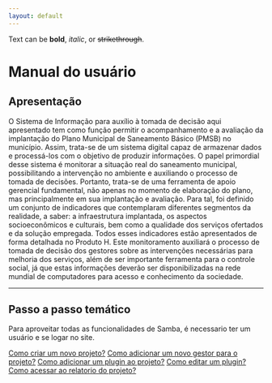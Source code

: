 ```yaml
---
layout: default
---
```


Text can be **bold**, _italic_, or ~~strikethrough~~.

# Manual do usuário

## Apresentação

O Sistema de Informação para auxílio à tomada de decisão aqui apresentado tem como função permitir o acompanhamento e a avaliação da implantação do Plano Municipal de Saneamento Básico (PMSB) no município. Assim, trata-se de um sistema digital capaz de armazenar dados e processá-los com o objetivo de produzir informações.
O papel primordial desse sistema é monitorar a situação real do saneamento municipal, possibilitando a intervenção no ambiente e auxiliando o processo de tomada de decisões.
Portanto, trata-se de uma ferramenta de apoio gerencial fundamental, não apenas no momento de elaboração do plano, mas principalmente em sua implantação e avaliação.
Para tal, foi definido um conjunto de indicadores que contemplaram diferentes segmentos da realidade, a saber: a infraestrutura implantada, os aspectos socioeconômicos e culturais, bem como a qualidade dos serviços ofertados e da solução empregada. Todos esses indicadores estão apresentados de forma detalhada no Produto H.
Este monitoramento auxiliará o processo de tomada de decisão dos gestores sobre as intervenções necessárias para melhoria dos serviços, além de ser importante ferramenta para o controle social, já que estas informações deverão ser disponibilizadas na rede mundial de computadores para acesso e conhecimento da sociedade.

* * *

## Passo a passo temático

Para aproveitar todas as funcionalidades de Samba, é necessario ter um usuário e se logar no site.

[Como criar um novo projeto?](pages/projeto)
[Como adicionar um novo gestor para o projeto?](pages/addGestor)
[Como adicionar um plugin ao projeto?](pages/addPlugin)
[Como editar um plugin?](pages/editPlugin)
[Como acessar ao relatorio do projeto?](pages/goToAnalise)
